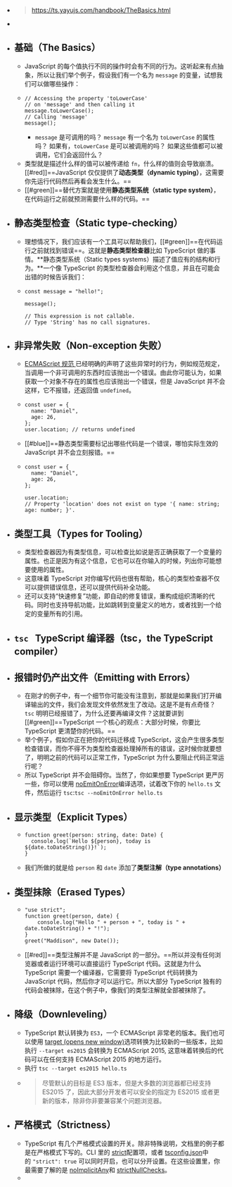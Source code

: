 - > https://ts.yayujs.com/handbook/TheBasics.html
-
- ## 基础（The Basics）
	- JavaScript 的每个值执行不同的操作时会有不同的行为。这听起来有点抽象，所以让我们举个例子，假设我们有一个名为 `message` 的变量，试想我们可以做哪些操作：
	- ```
	  // Accessing the property 'toLowerCase'
	  // on 'message' and then calling it
	  message.toLowerCase();
	  // Calling 'message'
	  message();
	  ```
		- `message` 是可调用的吗？
		  `message` 有一个名为 `toLowerCase` 的属性吗？
		  如果有，`toLowerCase` 是可以被调用的吗？
		  如果这些值都可以被调用，它们会返回什么？
	- 类型就是描述什么样的值可以被传递给 `fn`，什么样的值则会导致崩溃。[[#red]]==JavaScript 仅仅提供了**动态类型（dynamic typing）**，这需要你先运行代码然后再看会发生什么。==
	- [[#green]]==替代方案就是使用**静态类型系统（static type system）**，在代码运行之前就预测需要什么样的代码。==
- ## 静态类型检查（Static type-checking）
	- 理想情况下，我们应该有一个工具可以帮助我们，[[#green]]==在代码运行之前就找到错误==。这就是**静态类型检查器**比如 TypeScript 做的事情。**静态类型系统（Static types systems）描述了值应有的结构和行为。**一个像 TypeScript 的类型检查器会利用这个信息，并且在可能会出错的时候告诉我们：
	- ```
	  const message = "hello!";
	   
	  message();
	  
	  // This expression is not callable.
	  // Type 'String' has no call signatures.
	  ```
- ## 非异常失败（Non-exception 失败）
	- [ECMAScript 规范 ](https://tc39.github.io/ecma262/)已经明确的声明了这些异常时的行为，例如规范规定，当调用一个非可调用的东西时应该抛出一个错误。由此你可能认为，如果获取一个对象不存在的属性也应该抛出一个错误，但是 JavaScript 并不会这样，它不报错，还返回值 `undefined`。
	- ```
	  const user = {
	    name: "Daniel",
	    age: 26,
	  };
	  user.location; // returns undefined
	  ```
	- [[#blue]]==静态类型需要标记出哪些代码是一个错误，哪怕实际生效的 JavaScript 并不会立刻报错。==
	- ```
	  const user = {
	    name: "Daniel",
	    age: 26,
	  };
	   
	  user.location;
	  // Property 'location' does not exist on type '{ name: string; age: number; }'.
	  ```
- ## 类型工具（Types for Tooling）
	- 类型检查器因为有类型信息，可以检查比如说是否正确获取了一个变量的属性。也正是因为有这个信息，它也可以在你输入的时候，列出你可能想要使用的属性。
	- 这意味着 TypeScript 对你编写代码也很有帮助，核心的类型检查器不仅可以提供错误信息，还可以提供代码补全功能。
	- 还可以支持“快速修复”功能，即自动的修复错误，重构成组织清晰的代码。同时也支持导航功能，比如跳转到变量定义的地方，或者找到一个给定的变量所有的引用。
- ## `tsc`   TypeScript 编译器（tsc，the TypeScript compiler）
- ## 报错时仍产出文件（Emitting with Errors）
	- 在刚才的例子中，有一个细节你可能没有注意到，那就是如果我们打开编译输出的文件，我们会发现文件依然发生了改动。这是不是有点奇怪？`tsc` 明明已经报错了，为什么还要再编译文件？这就要讲到[[#green]]==TypeScript 一个核心的观点：大部分时候，你要比 TypeScript 更清楚你的代码。==
	- 举个例子，假如你正在把你的代码迁移成 TypeScript，这会产生很多类型检查错误，而你不得不为类型检查器处理掉所有的错误，这时候你就要想了，明明之前的代码可以正常工作，TypeScript 为什么要阻止代码正常运行呢？
	- 所以 TypeScript 并不会阻碍你。当然了，你如果想要 TypeScript 更严厉一些，你可以使用 [noEmitOnError](https://www.typescriptlang.org/tsconfig#noEmitOnError)编译选项，试着改下你的 `hello.ts` 文件，然后运行 `tsc`:`tsc --noEmitOnError hello.ts`
- ## 显示类型（Explicit Types）
	- ```
	  function greet(person: string, date: Date) {
	    console.log(`Hello ${person}, today is ${date.toDateString()}!`);
	  }
	  ```
	- 我们所做的就是给 `person` 和 `date` 添加了**类型注解（type annotations）**
- ## 类型抹除（Erased Types）
	- ```
	  "use strict";
	  function greet(person, date) {
	      console.log("Hello " + person + ", today is " + date.toDateString() + "!");
	  }
	  greet("Maddison", new Date());
	  ```
	- [[#red]]==类型注解并不是 JavaScript 的一部分。==所以并没有任何浏览器或者运行环境可以直接运行 TypeScript 代码。这就是为什么 TypeScript 需要一个编译器，它需要将 TypeScript 代码转换为 JavaScript 代码，然后你才可以运行它。所以大部分 TypeScript 独有的代码会被抹除，在这个例子中，像我们的类型注解就全部被抹除了。
- ## 降级（Downleveling）
	- TypeScript 默认转换为 `ES3`，一个 ECMAScript 非常老的版本。我们也可以使用 [target (opens new window)](https://www.typescriptlang.org/tsconfig#target)选项转换为比较新的一些版本，比如执行 `--target es2015` 会转换为 ECMAScript 2015, 这意味着转换后的代码可以在任何支持 ECMAScript 2015 的地方运行。
	- 执行 `tsc --target es2015 hello.ts`
	- >尽管默认的目标是 ES3 版本，但是大多数的浏览器都已经支持 ES2015 了，因此大部分开发者可以安全的指定为 ES2015 或者更新的版本，除非你非要兼容某个问题浏览器。
- ## 严格模式（Strictness）
	- TypeScript 有几个严格模式设置的开关。除非特殊说明，文档里的例子都是在严格模式下写的。CLI 里的 [strict](https://www.typescriptlang.org/tsconfig/#strict)配置项，或者 [tsconfig.json](https://www.typescriptlang.org/docs/handbook/tsconfig-json.html)中的 `"strict": true` 可以同时开启，也可以分开设置。在这些设置里，你最需要了解的是 [noImplicitAny](https://www.typescriptlang.org/tsconfig#noImplicitAny)和 [strictNullChecks](https://www.typescriptlang.org/tsconfig#strictNullChecks)。
	-